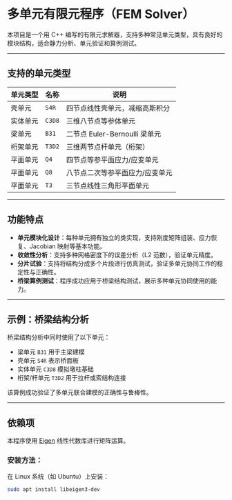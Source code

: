 # 多单元有限元程序（FEM Solver）

本项目是一个用 C++ 编写的有限元求解器，支持多种常见单元类型，具有良好的模块结构，适合静力分析、单元验证和算例测试。

---

## 支持的单元类型

| 单元类型 | 名称    | 说明                                  |
|----------|---------|---------------------------------------|
| 壳单元   | `S4R`   | 四节点线性壳单元，减缩高斯积分        |
| 实体单元 | `C3D8` | 三维八节点等参体单元         |
| 梁单元   | `B31`   | 二节点 Euler-Bernoulli 梁单元         |
| 桁架单元 | `T3D2`  | 三维两节点杆单元（桁架）              |
| 平面单元 | `Q4`    | 四节点等参平面应力/应变单元           |
| 平面单元 | `Q8`    | 八节点二次等参平面应力/应变单元       |
| 平面单元 | `T3`    | 三节点线性三角形平面单元              |

---

## 功能特点

- **单元模块化设计**：每种单元拥有独立的类实现，支持刚度矩阵组装、应力恢复、Jacobian 映射等基本功能。
- **收敛性分析**：支持多种网格密度下的误差分析（L2 范数），验证单元精度。
- **分片试验**：支持将结构分成多个片段进行仿真测试，验证多单元协同工作的稳定性与正确性。
- **桥梁算例测试**：程序成功应用于桥梁结构测试，展示多种单元协同使用的能力。

---

## 示例：桥梁结构分析

桥梁结构分析中同时使用了以下单元：
- 梁单元 `B31` 用于主梁建模
- 壳单元 `S4R` 表示桥面板
- 实体单元 `C3D8` 模拟墩柱基础
- 桁架/杆单元 `T3D2` 用于拉杆或索结构连接

该算例成功验证了多单元联合建模的正确性与鲁棒性。

---

## 依赖项

本程序使用 [Eigen](https://eigen.tuxfamily.org/) 线性代数库进行矩阵运算。

### 安装方法：

在 Linux 系统（如 Ubuntu）上安装：

```bash
sudo apt install libeigen3-dev

